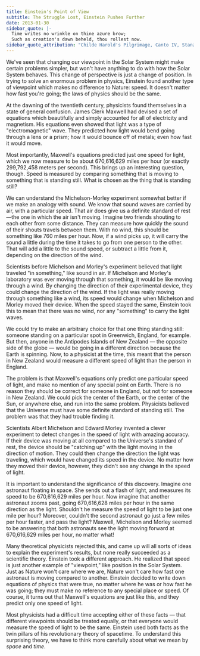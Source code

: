 ```yaml
---
title: Einstein's Point of View
subtitle: The Struggle Lost, Einstein Pushes Further
date: 2013-01-30
sidebar_quote: |-
  Time writes no wrinkle on thine azure brow;
  Such as creation's dawn beheld, thou rollest now.
sidebar_quote_attribution: "Childe Harold's Pilgrimage, Canto IV, Stanza 182"
---
```


We've seen that changing our viewpoint in the Solar System might make certain problems simpler, but
won't have anything to do with how the Solar System behaves. This change of perspective is just a
change of position. In trying to solve an enormous problem in physics, Einstein found another type
of viewpoint which makes no difference to Nature: speed. It doesn't matter how fast you're going;
the laws of physics should be the same.

At the dawning of the twentieth century, physicists found themselves in a state of general
confusion. James Clerk Maxwell had devised a set of equations which beautifully and simply accounted
for all of electricity and magnetism. His equations even showed that light was a type of
"electromagnetic" wave. They predicted how light would bend going through a lens or a prism; how it
would bounce off of metals; even how fast it would move.

Most importantly, Maxwell's equations predicted just one speed for light, which we now measure to be
about 670,616,629 miles per hour (or exactly 299,792,458 meters per second). This brings up an
interesting question, though. Speed is measured by comparing something that is moving to something
that is standing still. What is chosen as the thing that is standing still?

<aside markdown="1">
We can understand the Michelson-Morley experiment somewhat better if we make an analogy with
sound. We know that sound waves are carried by air, with a particular speed. That air does give us a
definite standard of rest—the one in which the air isn't moving. Imagine two friends shouting to
each other from some distance. They can measure how quickly the sound of their shouts travels
between them. With no wind, this should be something like 760 miles per hour. Now, if a wind picks
up, it will carry the sound a little during the time it takes to go from one person to the
other. That will add a little to the sound speed, or subtract a little from it, depending on the
direction of the wind.

Scientists before Michelson and Morley's experiment believed that light traveled "in something,"
like sound in air. If Michelson and Morley's laboratory was ever moving through that something, it
would be like moving through a wind. By changing the direction of their experimental device, they
could change the direction of the wind. If the light was really moving through something like a
wind, its speed would change when Michelson and Morley moved their device. When the speed stayed the
same, Einstein took this to mean that there was no wind, nor any "something" to carry the light
waves.
</aside>

We could try to make an arbitrary choice for that one thing standing still: someone standing on a
particular spot in Greenwich, England, for example. But then, anyone in the Antipodes Islands of New
Zealand — the opposite side of the globe — would be going in a different direction because the Earth
is spinning. Now, to a physicist at the time, this meant that the person in New Zealand would
measure a different speed of light than the person in England.

The problem is that Maxwell's equations only predict one particular speed of light, and make no
mention of any special point on Earth. There is no reason they should be correct for someone in
England, but not for someone in New Zealand. We could pick the center of the Earth, or the center of
the Sun, or anywhere else, and run into the same problem. Physicists believed that the Universe must
have some definite standard of standing still. The problem was that they had trouble finding it.

Scientists Albert Michelson and Edward Morley invented a clever experiment to detect changes in the
speed of light with amazing accuracy. If their device was moving at all compared to the Universe's
standard of rest, the device should be "catching up" with the light moving in the direction of
motion. They could then change the direction the light was traveling, which would have changed its
speed in the device. No matter how they moved their device, however, they didn't see any change in
the speed of light.

It is important to understand the significance of this discovery. Imagine one astronaut floating in
space. She sends out a flash of light, and measures its speed to be 670,616,629 miles per hour. Now
imagine that another astronaut zooms past, going 670,616,628 miles per hour in the same direction as
the light. Shouldn't he measure the speed of light to be just one mile per hour? Moreover, couldn't
the second astronaut go just a few miles per hour faster, and pass the light? Maxwell, Michelson and
Morley seemed to be answering that both astronauts see the light moving forward at 670,616,629 miles
per hour, no matter what!

Many theoretical physicists rejected this, and came up will all sorts of ideas to explain the
experiment's results, but none really succeeded as a scientific theory. Einstein took a different
approach. He realized that speed is just another example of "viewpoint," like position in the Solar
System. Just as Nature won't care where we are, Nature won't care how fast one astronaut is moving
compared to another. Einstein decided to write down equations of physics that were true, no matter
where he was or how fast he was going; they must make no reference to any special place or speed. Of
course, it turns out that Maxwell's equations are just like this, and they predict only one speed of
light.

Most physicists had a difficult time accepting either of these facts — that different viewpoints
should be treated equally, or that everyone would measure the speed of light to be the
same. Einstein used both facts as the twin pillars of his revolutionary theory of spacetime. To
understand this surprising theory, we have to think more carefully about what we mean by _space_ and
_time_.
